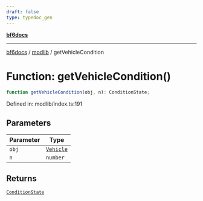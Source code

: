 ```yaml
---
draft: false
type: typedoc_gen
---
```


[**bf6docs**](../../_index.md)

***

[bf6docs](../../_index.md) / [modlib](../_index.md) / getVehicleCondition

# Function: getVehicleCondition()

```ts
function getVehicleCondition(obj, n): ConditionState;
```

Defined in: modlib/index.ts:191

## Parameters

| Parameter | Type |
| ------ | ------ |
| `obj` | [`Vehicle`](../../mod/mod/Vehicle/_index.md) |
| `n` | `number` |

## Returns

[`ConditionState`](../ConditionState/_index.md)
